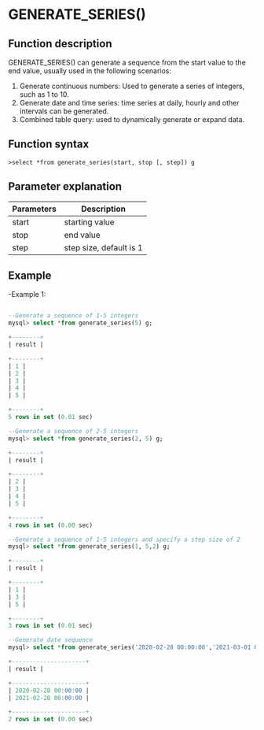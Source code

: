 # **GENERATE_SERIES()**

## **Function description**

GENERATE_SERIES() can generate a sequence from the start value to the end value, usually used in the following scenarios:

1. Generate continuous numbers: Used to generate a series of integers, such as 1 to 10.
2. Generate date and time series: time series at daily, hourly and other intervals can be generated.
3. Combined table query: used to dynamically generate or expand data.

## **Function syntax**

```
>select *from generate_series(start, stop [, step]) g
```

## **Parameter explanation**

| Parameters | Description |
| ----| ----|
| start | starting value |
| stop | end value |
| step | step size, default is 1|

## **Example**

-Example 1:

```sql

--Generate a sequence of 1-5 integers
mysql> select *from generate_series(5) g;

+--------+
| result |

+--------+
| 1 |
| 2 |
| 3 |
| 4 |
| 5 |

+--------+
5 rows in set (0.01 sec)

--Generate a sequence of 2-5 integers
mysql> select *from generate_series(2, 5) g;

+--------+
| result |

+--------+
| 2 |
| 3 |
| 4 |
| 5 |

+--------+
4 rows in set (0.00 sec)

--Generate a sequence of 1-5 integers and specify a step size of 2
mysql> select *from generate_series(1, 5,2) g;

+--------+
| result |

+--------+
| 1 |
| 3 |
| 5 |

+--------+
3 rows in set (0.01 sec)

--Generate date sequence
mysql> select *from generate_series('2020-02-28 00:00:00','2021-03-01 00:01:00', '1 year') g;

+---------------------+
| result |

+---------------------+
| 2020-02-28 00:00:00 |
| 2021-02-28 00:00:00 |

+---------------------+
2 rows in set (0.00 sec)
```
